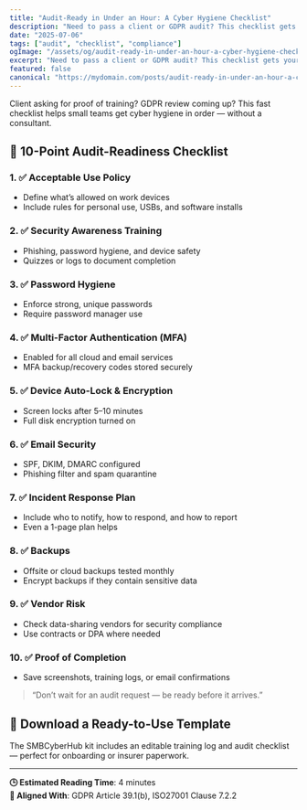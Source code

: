 ```yaml
---
title: "Audit-Ready in Under an Hour: A Cyber Hygiene Checklist"
description: "Need to pass a client or GDPR audit? This checklist gets your team’s cyber hygiene in shape — fast."
date: "2025-07-06"
tags: ["audit", "checklist", "compliance"]
ogImage: "/assets/og/audit-ready-in-under-an-hour-a-cyber-hygiene-checklist.png"
excerpt: "Need to pass a client or GDPR audit? This checklist gets your team’s cyber hygiene in shape — fast."
featured: false
canonical: "https://mydomain.com/posts/audit-ready-in-under-an-hour-a-cyber-hygiene-checklist"
---
```


Client asking for proof of training? GDPR review coming up? This fast checklist helps small teams get cyber hygiene in order — without a consultant.

## 🧾 10-Point Audit-Readiness Checklist

### 1. ✅ Acceptable Use Policy
- Define what’s allowed on work devices
- Include rules for personal use, USBs, and software installs

### 2. ✅ Security Awareness Training
- Phishing, password hygiene, and device safety
- Quizzes or logs to document completion

### 3. ✅ Password Hygiene
- Enforce strong, unique passwords
- Require password manager use

### 4. ✅ Multi-Factor Authentication (MFA)
- Enabled for all cloud and email services
- MFA backup/recovery codes stored securely

### 5. ✅ Device Auto-Lock & Encryption
- Screen locks after 5–10 minutes
- Full disk encryption turned on

### 6. ✅ Email Security
- SPF, DKIM, DMARC configured
- Phishing filter and spam quarantine

### 7. ✅ Incident Response Plan
- Include who to notify, how to respond, and how to report
- Even a 1-page plan helps

### 8. ✅ Backups
- Offsite or cloud backups tested monthly
- Encrypt backups if they contain sensitive data

### 9. ✅ Vendor Risk
- Check data-sharing vendors for security compliance
- Use contracts or DPA where needed

### 10. ✅ Proof of Completion
- Save screenshots, training logs, or email confirmations

> “Don’t wait for an audit request — be ready before it arrives.”

## 🚀 Download a Ready-to-Use Template
The SMBCyberHub kit includes an editable training log and audit checklist — perfect for onboarding or insurer paperwork.

---

**🕒 Estimated Reading Time**: 4 minutes  
**🔐 Aligned With**: GDPR Article 39.1(b), ISO27001 Clause 7.2.2

